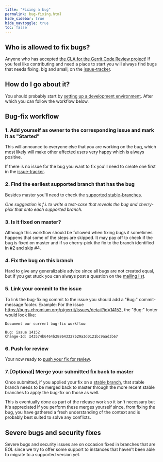 ```yaml
---
title: "Fixing a bug"
permalink: bug-fixing.html
hide_sidebar: true
hide_navtoggle: true
toc: false
---
```


## Who is allowed to fix bugs?

Anyone who has accepted [the CLA for the Gerrit Code Review project](https://gerrit-review.googlesource.com/Documentation/dev-cla.html)!
If you feel like contributing and need a place to start you will always find bugs that needs
fixing, big and small, on the [issue-tracker](https://www.gerritcodereview.com/issues.html).

## How do I go about it?

You should probably start by [setting up a development environment](https://gerrit-review.googlesource.com/Documentation/dev-readme.html).
After which you can follow the workflow below.

## Bug-fix workflow

### 1. Add yourself as owner to the corresponding issue and mark it as "Started"

This will announce to everyone else that you are working on the bug, which most likely will
make other affected users very happy which is always positive.

If there is no issue for the bug you want to fix you'll need to create one first in the
[issue-tracker](https://www.gerritcodereview.com/issues.html).

### 2. Find the earliest supported branch that has the bug

Besides master you'll need to check the [supported stable-branches](https://www.gerritcodereview.com/releases-readme.html).

_One suggestion is f.i. to write a test-case that reveals the bug and cherry-pick that onto each
supported branch._

### 3. Is it fixed on master?

Although this workflow should be followed when fixing bugs it sometimes happens that some of the
steps are skipped. It may pay off to check if the bug is fixed on master and if so cherry-pick the
fix to the branch identified in #2 and skip #4.

### 4. Fix the bug on this branch

Hard to give any generalizable advice since all bugs are not created equal, but if you get stuck you
can always post a question on the [mailing list](https://groups.google.com/forum/#!forum/repo-discuss).

### 5. Link your commit to the issue

To link the bug-fixing commit to the issue you should add a "Bug:" commit-message footer.
Example:
For the issue https://bugs.chromium.org/p/gerrit/issues/detail?id=14152, the "Bug:" footer would
look like:

```
Document our current bug-fix workflow

Bug: issue 14152
Change-Id: I43574b6464b288643327529a3d0121bc9aad3b67
```

### 6. Push for review

Your now ready to [push your fix for review](https://gerrit-review.googlesource.com/Documentation/intro-gerrit-walkthrough-github.html#create-change).

### 7. [Optional] Merge your submitted fix back to master

Once submitted, if you applied your fix on a [stable branch](https://www.gerritcodereview.com/releases-readme.html),
that stable branch needs to be merged back to master through the more recent stable branches to
apply the bug-fix on those as well.

This is eventually done as part of the release work so it isn't necessary but it's appreciated if
you perform these merges yourself since, from fixing the bug, you have gathered a fresh
understanding of the context and is probably best suited to solve any conflicts.

## Severe bugs and security fixes

Severe bugs and security issues are on occasion fixed in branches that are EOL since we try to
offer some support to instances that haven't been able to migrate to a supported version yet.
